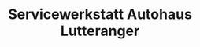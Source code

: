 ---
title: "Servicewerkstatt Autohaus Lutteranger"
url: /goettingen/servicewerkstatt-autohaus-lutteranger/
shop: Autowerkstatt
---